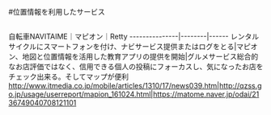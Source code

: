 #位置情報を利用したサービス
##
自転車NAVITAIME｜マピオン｜Retty
---------------|--------|------
レンタルサイクルにスマートフォンを付け、ナビサービス提供またはログをとる|マピオン、地図と位置情報を活用した教育アプリの提供を開始|グルメサービス総合的なお店評価ではなく、信用できる個人の投稿にフォーカスし、気になったお店をチェック出来る。そしてマップが便利
http://www.itmedia.co.jp/mobile/articles/1310/17/news039.htm|http://qzss.go.jp/usage/userreport/mapion_161024.html|https://matome.naver.jp/odai/2136749040708121101
